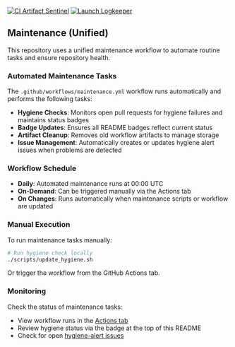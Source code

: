 [![CI Artifact Sentinel](https://example.com/ci-artifact-sentinel-badge.svg)](https://example.com/ci-artifact-sentinel) [![Launch Logkeeper](https://github.com/brandonlacoste9-tech/adgenxai-2.0/actions/workflows/launch-logkeeper.yml/badge.svg)](https://github.com/brandonlacoste9-tech/adgenxai-2.0/actions/workflows/launch-logkeeper.yml)

## Maintenance (Unified)

This repository uses a unified maintenance workflow to automate routine tasks and ensure repository health.

### Automated Maintenance Tasks

The `.github/workflows/maintenance.yml` workflow runs automatically and performs the following tasks:

- **Hygiene Checks**: Monitors open pull requests for hygiene failures and maintains status badges
- **Badge Updates**: Ensures all README badges reflect current status
- **Artifact Cleanup**: Removes old workflow artifacts to manage storage
- **Issue Management**: Automatically creates or updates hygiene alert issues when problems are detected

### Workflow Schedule

- **Daily**: Automated maintenance runs at 00:00 UTC
- **On-Demand**: Can be triggered manually via the Actions tab
- **On Changes**: Runs automatically when maintenance scripts or workflow are updated

### Manual Execution

To run maintenance tasks manually:

```bash
# Run hygiene check locally
./scripts/update_hygiene.sh
```

Or trigger the workflow from the GitHub Actions tab.

### Monitoring

Check the status of maintenance tasks:
- View workflow runs in the [Actions tab](https://github.com/brandonlacoste9-tech/adgenxai-2.0/actions/workflows/maintenance.yml)
- Review hygiene status via the badge at the top of this README
- Check for open [hygiene-alert issues](https://github.com/brandonlacoste9-tech/adgenxai-2.0/issues?q=is%3Aissue+is%3Aopen+label%3Ahygiene-alert)